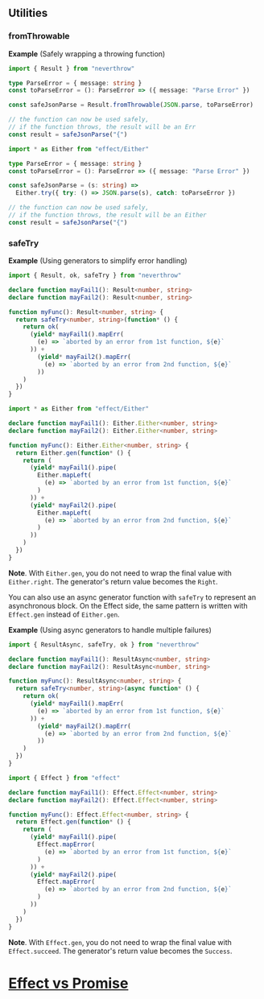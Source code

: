 ## Utilities

### fromThrowable

**Example** (Safely wrapping a throwing function)

<Tabs syncKey="effect-vs-neverthrow">

<TabItem label="neverthrow">

```ts twoslash
import { Result } from "neverthrow"

type ParseError = { message: string }
const toParseError = (): ParseError => ({ message: "Parse Error" })

const safeJsonParse = Result.fromThrowable(JSON.parse, toParseError)

// the function can now be used safely,
// if the function throws, the result will be an Err
const result = safeJsonParse("{")
```

</TabItem>

<TabItem label="Effect">

```ts twoslash
import * as Either from "effect/Either"

type ParseError = { message: string }
const toParseError = (): ParseError => ({ message: "Parse Error" })

const safeJsonParse = (s: string) =>
  Either.try({ try: () => JSON.parse(s), catch: toParseError })

// the function can now be used safely,
// if the function throws, the result will be an Either
const result = safeJsonParse("{")
```

</TabItem>

</Tabs>

### safeTry

**Example** (Using generators to simplify error handling)

<Tabs syncKey="effect-vs-neverthrow">

<TabItem label="neverthrow">

```ts twoslash
import { Result, ok, safeTry } from "neverthrow"

declare function mayFail1(): Result<number, string>
declare function mayFail2(): Result<number, string>

function myFunc(): Result<number, string> {
  return safeTry<number, string>(function* () {
    return ok(
      (yield* mayFail1().mapErr(
        (e) => `aborted by an error from 1st function, ${e}`
      )) +
        (yield* mayFail2().mapErr(
          (e) => `aborted by an error from 2nd function, ${e}`
        ))
    )
  })
}
```

</TabItem>

<TabItem label="Effect">

```ts twoslash
import * as Either from "effect/Either"

declare function mayFail1(): Either.Either<number, string>
declare function mayFail2(): Either.Either<number, string>

function myFunc(): Either.Either<number, string> {
  return Either.gen(function* () {
    return (
      (yield* mayFail1().pipe(
        Either.mapLeft(
          (e) => `aborted by an error from 1st function, ${e}`
        )
      )) +
      (yield* mayFail2().pipe(
        Either.mapLeft(
          (e) => `aborted by an error from 2nd function, ${e}`
        )
      ))
    )
  })
}
```

</TabItem>

</Tabs>

**Note**. With `Either.gen`, you do not need to wrap the final value with `Either.right`. The generator's return value becomes the `Right`.

You can also use an async generator function with `safeTry` to represent an asynchronous block.
On the Effect side, the same pattern is written with `Effect.gen` instead of `Either.gen`.

**Example** (Using async generators to handle multiple failures)

<Tabs syncKey="effect-vs-neverthrow">

<TabItem label="neverthrow">

```ts twoslash
import { ResultAsync, safeTry, ok } from "neverthrow"

declare function mayFail1(): ResultAsync<number, string>
declare function mayFail2(): ResultAsync<number, string>

function myFunc(): ResultAsync<number, string> {
  return safeTry<number, string>(async function* () {
    return ok(
      (yield* mayFail1().mapErr(
        (e) => `aborted by an error from 1st function, ${e}`
      )) +
        (yield* mayFail2().mapErr(
          (e) => `aborted by an error from 2nd function, ${e}`
        ))
    )
  })
}
```

</TabItem>

<TabItem label="Effect">

```ts twoslash
import { Effect } from "effect"

declare function mayFail1(): Effect.Effect<number, string>
declare function mayFail2(): Effect.Effect<number, string>

function myFunc(): Effect.Effect<number, string> {
  return Effect.gen(function* () {
    return (
      (yield* mayFail1().pipe(
        Effect.mapError(
          (e) => `aborted by an error from 1st function, ${e}`
        )
      )) +
      (yield* mayFail2().pipe(
        Effect.mapError(
          (e) => `aborted by an error from 2nd function, ${e}`
        )
      ))
    )
  })
}
```

</TabItem>

</Tabs>

**Note**. With `Effect.gen`, you do not need to wrap the final value with `Effect.succeed`. The generator's return value becomes the `Success`.

# [Effect vs Promise](https://effect.website/docs/additional-resources/effect-vs-promise/)
